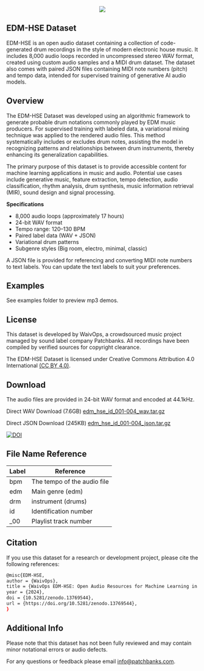 <p align="center">
  <img src="https://user-images.githubusercontent.com/115654234/213008369-a3a3cc5b-498d-47ea-bd36-4569ce6c4e51.png">
</p>

## EDM-HSE Dataset

EDM-HSE is an open audio dataset containing a collection of code-generated drum recordings in the style of modern electronic house music. It includes 8,000 audio loops recorded in uncompressed stereo WAV format, created using custom audio samples and a MIDI drum dataset. The dataset also comes with paired JSON files containing MIDI note numbers (pitch) and tempo data, intended for supervised training of generative AI audio models.

## Overview

The EDM-HSE Dataset was developed using an algorithmic framework to generate probable drum notations commonly played by EDM music producers. For supervised training with labeled data, a variational mixing technique was applied to the rendered audio files. This method systematically includes or excludes drum notes, assisting the model in recognizing patterns and relationships between drum instruments, thereby enhancing its generalization capabilities.

The primary purpose of this dataset is to provide accessible content for machine learning applications in music and audio. Potential use cases include generative music, feature extraction, tempo detection, audio classification, rhythm analysis, drum synthesis, music information retrieval (MIR), sound design and signal processing.

**Specifications**

- 8,000 audio loops (approximately 17 hours)
- 24-bit WAV format
- Tempo range: 120–130 BPM
- Paired label data (WAV + JSON)
- Variational drum patterns
- Subgenre styles (Big room, electro, minimal, classic)

A JSON file is provided for referencing and converting MIDI note numbers to text labels. You can update the text labels to suit your preferences.

## Examples

See examples folder to preview mp3 demos.


## License

This dataset is developed by WaivOps, a crowdsourced music project managed by sound label company Patchbanks. All recordings have been compiled by verified sources for copyright clearance.

The EDM-HSE Dataset is licensed under Creative Commons Attribution 4.0 International [(CC BY 4.0)](https://creativecommons.org/licenses/by/4.0/).
## Download

The audio files are provided in 24-bit WAV format and encoded at 44.1kHz.


Direct WAV Download (7.6GB) [edm_hse_id_001-004_wav.tar.gz](https://zenodo.org/records/13769544/files/edm_hse_id_001-004_wav.tar.gz?download=1)

Direct JSON Download (245KB) [edm_hse_id_001-004_json.tar.gz](https://zenodo.org/records/13769544/files/edm_hse_id_001-004_json.tar.gz?download=1)


[![DOI](https://zenodo.org/badge/DOI/10.5281/zenodo.13769544.svg)](https://doi.org/10.5281/zenodo.13769544)


## File Name Reference

| **Label**             | **Reference**                                                  |
| ----------------- | ------------------------------------------------------------------ |
| bpm  | The tempo of the audio file|
| edm | Main genre (edm)|
| drm | instrument (drums)|
| id | Identification number|
| _00 | Playlist track number|

## Citation

If you use this dataset for a research or development project, please cite the following references:
```bash
@misc{EDM-HSE,
author = {WaivOps},
title = {WaivOps EDM-HSE: Open Audio Resources for Machine Learning in Music},
year = {2024},
doi = {10.5281/zenodo.13769544},
url = {https://doi.org/10.5281/zenodo.13769544},
}
```
## Additional Info

Please note that this dataset has not been fully reviewed and may contain minor notational errors or audio defects.

For any questions or feedback please email info@patchbanks.com.
